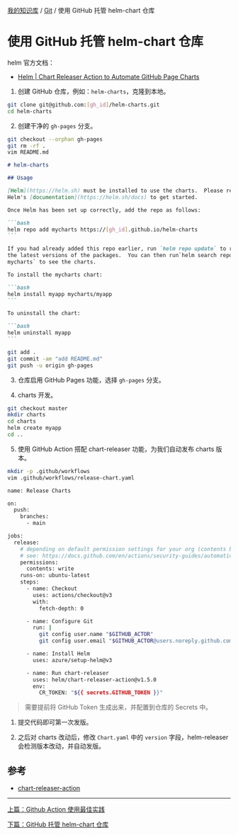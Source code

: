 [我的知识库](../README.md) / [Git](zz_gneratered_mdi.md) / 使用 GitHub 托管 helm-chart 仓库

# 使用 GitHub 托管 helm-chart 仓库

helm 官方文档：

- [Helm | Chart Releaser Action to Automate GitHub Page Charts](https://helm.sh/docs/howto/chart_releaser_action/)

1. 创建 GitHub 仓库，例如：`helm-charts`，克隆到本地。

```bash
git clone git@github.com:[gh_id]/helm-charts.git
cd helm-charts
```

2. 创建干净的 `gh-pages` 分支。

```bash
git checkout --orphan gh-pages
git rm -rf .
vim README.md
```

````markdown
# helm-charts

## Usage

[Helm](https://helm.sh) must be installed to use the charts.  Please refer to
Helm's [documentation](https://helm.sh/docs) to get started.

Once Helm has been set up correctly, add the repo as follows:

```bash
helm repo add mycharts https://[gh_id].github.io/helm-charts
```

If you had already added this repo earlier, run `helm repo update` to retrieve
the latest versions of the packages.  You can then run`helm search repo
mycharts` to see the charts.

To install the mycharts chart:

```bash
helm install myapp mycharts/myapp
```

To uninstall the chart:

```bash
helm uninstall myapp
```
````

```bash
git add .
git commit -am "add README.md"
git push -u origin gh-pages
```

3. 仓库启用 GitHub Pages 功能，选择 `gh-pages` 分支。

4. charts 开发。

```bash
git checkout master
mkdir charts
cd charts
helm create myapp
cd ..
```

5. 使用 GitHub Action 搭配 chart-releaser 功能，为我们自动发布 charts 版本。

```bash
mkdir -p .github/workflows
vim .github/workflows/release-chart.yaml
```

```bash
name: Release Charts

on:
  push:
    branches:
      - main

jobs:
  release:
    # depending on default permission settings for your org (contents being read-only or read-write for workloads), you will have to add permissions
    # see: https://docs.github.com/en/actions/security-guides/automatic-token-authentication#modifying-the-permissions-for-the-github_token
    permissions:
      contents: write
    runs-on: ubuntu-latest
    steps:
      - name: Checkout
        uses: actions/checkout@v3
        with:
          fetch-depth: 0

      - name: Configure Git
        run: |
          git config user.name "$GITHUB_ACTOR"
          git config user.email "$GITHUB_ACTOR@users.noreply.github.com"

      - name: Install Helm
        uses: azure/setup-helm@v3

      - name: Run chart-releaser
        uses: helm/chart-releaser-action@v1.5.0
        env:
          CR_TOKEN: "${{ secrets.GITHUB_TOKEN }}"
```

> 需要提前将 GitHub Token 生成出来，并配置到仓库的 Secrets 中。

1. 提交代码即可第一次发版。

2. 之后对 charts 改动后，修改 `Chart.yaml` 中的 `version` 字段，helm-releaser 会检测版本改动，并自动发版。

## 参考

- [chart-releaser-action](https://github.com/helm/chart-releaser-action)

---
[上篇：Github Action 使用最佳实践](github-action-best-practice.md)

[下篇：GitHub 托管 helm-chart 仓库](github-hosting-helm-reop.md)
